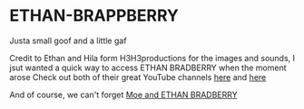 # ETHAN-BRAPPBERRY
Justa small goof and a little gaf

Credit to Ethan and Hila form H3H3productions for the images and sounds, I jsut wanted a quick way to access ETHAN BRADBERRY when the moment arose
Check out both of their great YouTube channels [here](https://www.youtube.com/user/h3h3Productions) and [here](https://www.youtube.com/user/h2h2Productions)



And of course, we can't forget [Moe and ETHAN BRADBERRY](https://www.youtube.com/channel/UCgJtPNTnFdFdNL44Dctkt6A) 
